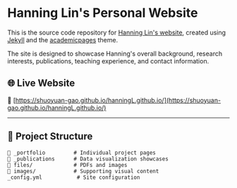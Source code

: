 # Hanning Lin's Personal Website

This is the source code repository for [Hanning Lin's website](https://shuoyuan-gao.github.io/hanningL.github.io/), created using [Jekyll](https://jekyllrb.com/) and the [academicpages](https://github.com/academicpages/academicpages.github.io) theme.

The site is designed to showcase Hanning's overall background, research interests, publications, teaching experience, and contact information.

## 🌐 Live Website

🔗 [https://shuoyuan-gao.github.io/hanningL.github.io/](https://shuoyuan-gao.github.io/hanningL.github.io/)

---


## 📂 Project Structure

```text
📁 _portfolio         # Individual project pages
📁 _publications      # Data visualization showcases
📁 files/             # PDFs and images
📁 images/            # Supporting visual content
_config.yml           # Site configuration

